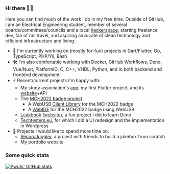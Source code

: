 ### Hi there 👋🏼
Here you can find much of the work I do in my free time. Outside of GitHub, I am an Electrical Engineering student, member of several boards/committees/councils and a local [hackerspace](https://revspace.nl), starting freelance dev, fan of rail travel, and aspiring advocate of clean technology and efficient infrastructure and living.

* 🔭 I'm currently working on (mostly for-fun) projects in Dart/Flutter, Go, TypeScript, PHP/Yii, Bash
* 🛠️ I'm also comfortable working with Docker, GitHub Workflows, Deno, Vue/Nuxt, PlatformIO, C, C++, VHDL, Python, and in both backend and frontend development
* ⚡ Recent/current projects I'm happy with:
  * My study association's [app](https://github.com/hoco-etv/flutter-etv-app), my first Flutter project, and its [website](https://etv.tudelft.nl)+API
  * The [MCH2022 badge project](https://github.com/badgeteam/mch2022-project)
    * A WebUSB [Client Library](https://github.com/badgeteam/mch2022-webusb-lib) for the MCH2022 badge
    * A [WebIDE](https://github.com/badgeteam/mch2022-webusb-site) for the MCH2022 badge using WebUSB
  * [Leakbook](https://github.com/Pwuts/leakbook) ([website](https://facebooklekcheck.nl)), a fun project I did to learn Deno
  * [Techtesters.eu](https://techtesters.eu), for which I did a UI redesign and the implementation in Wordpress
* 🚧 Projects I would like to spend more time on:
  * [RecordJuggler](https://github.com/RecordJuggler), a project with friends to build a jukebox from scratch
  * My portfolio website

### Some quick stats
[![Pwuts' GitHub stats](https://github-readme-stats.vercel.app/api?username=Pwuts&count_private=true&show_icons=true&theme=dark&hide_title=true)](https://github.com/anuraghazra/github-readme-stats)

